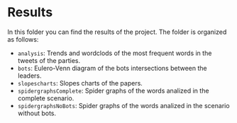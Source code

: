 # Results
In this folder you can find the results of the project. The folder is organized as follows:
- ```analysis```: Trends and wordclods of the most frequent words in the tweets of the parties.
- ```bots```: Eulero-Venn diagram of the bots intersections between the leaders.
- ```slopescharts```: Slopes charts of the papers.
- ```spidergraphsComplete```: Spider graphs of the words analized in the complete scenario.
- ```spidergraphsNoBots```: Spider graphs of the words analized in the scenario without bots.